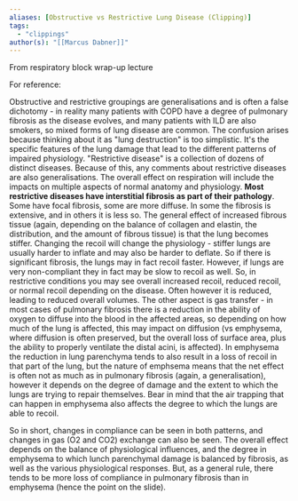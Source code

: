 ```yaml
---
aliases: [Obstructive vs Restrictive Lung Disease (Clipping)]
tags:
  - "clippings"
author(s): "[[Marcus Dabner]]"
---
```


From respiratory block wrap-up lecture


For reference:

Obstructive and restrictive groupings are generalisations and is often a false dichotomy - in reality many patients with COPD have a degree of
pulmonary fibrosis as the disease evolves, and many patients with ILD are also smokers, so mixed forms of lung disease are common.
The confusion arises because thinking about it as "lung destruction" is too simplistic. It's the specific features of the lung damage that lead to the
different patterns of impaired physiology.
"Restrictive disease" is a collection of dozens of distinct diseases. Because of this, any comments about restrictive diseases are also generalisations.
The overall effect on respiration will include the impacts on multiple aspects of normal anatomy and physiology.
**Most restrictive diseases have interstitial fibrosis as part of their pathology**. Some have focal fibrosis, some are more diffuse. In some the fibrosis is
extensive, and in others it is less so. The general effect of increased fibrous tissue (again, depending on the balance of collagen and elastin, the distribution, and the amount of fibrous tissue) is that the lung becomes stiffer.
Changing the recoil will change the physiology - stiffer lungs are usually harder to inflate and may also be harder to deflate. So if there is
significant fibrosis, the lungs may in fact recoil faster. However, if lungs are very non-compliant they in fact may be slow to recoil as well. So, in
restrictive conditions you may see overall increased recoil, reduced recoil, or normal recoil depending on the disease. Often however it is reduced,
leading to reduced overall volumes.
The other aspect is gas transfer - in most cases of pulmonary fibrosis there is a reduction in the ability of oxygen to diffuse into the blood in the
affected areas, so depending on how much of the lung is affected, this may impact on diffusion (vs emphysema, where diffusion is often preserved, but
the overall loss of surface area, plus the ability to properly ventilate the distal acini, is affected). In emphysema the reduction in lung parenchyma tends to also result in a loss of recoil in that part of the lung, but the nature of emphsema means that the net effect is often not as much as in pulmonary fibrosis (again, a generalisation), however it depends on the degree of damage and the extent to which the lungs are trying to repair themselves. Bear in mind that the air trapping that can happen in emphysema also affects the degree to which the lungs are able to recoil.

So in short, changes in compliance can be seen in both patterns, and changes in gas (O2 and CO2) exchange can also be seen. The overall effect
depends on the balance of physiological influences, and the degree in emphysema to which lunch parenchymal damage is balanced by fibrosis, as well
as the various physiological responses. But, as a general rule, there tends to be more loss of compliance in pulmonary fibrosis than in emphysema
(hence the point on the slide).